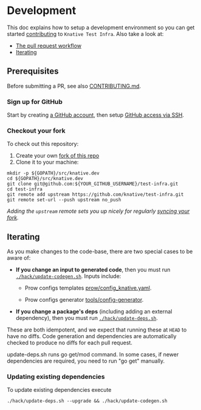 # Development

This doc explains how to setup a development environment so you can get started
[contributing](https://www.knative.dev/contributing/) to `Knative Test Infra`.
Also take a look at:

- [The pull request workflow](https://www.knative.dev/contributing/contributing/#pull-requests)
- [Iterating](#iterating)

## Prerequisites

Before submitting a PR, see also [CONTRIBUTING.md](./CONTRIBUTING.md).

### Sign up for GitHub

Start by creating [a GitHub account](https://github.com/join), then setup
[GitHub access via SSH](https://help.github.com/articles/connecting-to-github-with-ssh/).

### Checkout your fork

To check out this repository:

1. Create your own
   [fork of this repo](https://help.github.com/articles/fork-a-repo/)
1. Clone it to your machine:

```shell
mkdir -p ${GOPATH}/src/knative.dev
cd ${GOPATH}/src/knative.dev
git clone git@github.com:${YOUR_GITHUB_USERNAME}/test-infra.git
cd test-infra
git remote add upstream https://github.com/knative/test-infra.git
git remote set-url --push upstream no_push
```

_Adding the `upstream` remote sets you up nicely for regularly
[syncing your fork](https://help.github.com/articles/syncing-a-fork/)._

## Iterating

As you make changes to the code-base, there are two special cases to be aware
of:

- **If you change an input to generated code**, then you must run
  [`./hack/update-codegen.sh`](./hack/update-codegen.sh). Inputs include:

  - Prow configs templates
    [prow/config_knative.yaml](./prow/config_knative.yaml).

  - Prow configs generator [tools/config-generator](./tools/config-generator).

- **If you change a package's deps** (including adding an external dependency),
  then you must run [`./hack/update-deps.sh`](./hack/update-deps.sh).

These are both idempotent, and we expect that running these at `HEAD` to have no
diffs. Code generation and dependencies are automatically checked to produce no
diffs for each pull request.

update-deps.sh runs go get/mod command. In some cases, if newer dependencies are
required, you need to run "go get" manually.

### Updating existing dependencies

To update existing dependencies execute

```shell
./hack/update-deps.sh --upgrade && ./hack/update-codegen.sh
```
